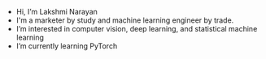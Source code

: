 - Hi, I’m Lakshmi Narayan
- I'm a marketer by study and machine learning engineer by trade.
- I’m interested in computer vision, deep learning, and statistical machine learning
- I’m currently learning PyTorch

<!---
ajkailash/ajkailash is a ✨ special ✨ repository because its `README.md` (this file) appears on your GitHub profile.
You can click the Preview link to take a look at your changes.
--->
